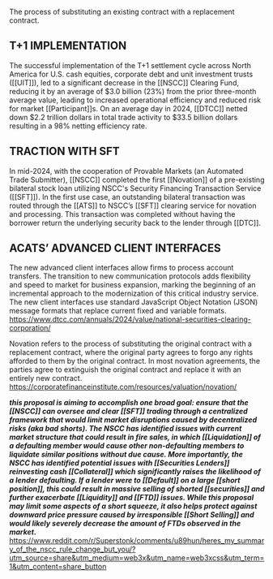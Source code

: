 The process of substituting an existing contract with a replacement contract.

## T+1 IMPLEMENTATION

The successful implementation of the T+1 settlement cycle across North America for U.S. cash equities, corporate debt and unit investment trusts ([[UIT]]), led to a significant decrease in the [[NSCC]] Clearing Fund, reducing it by an average of $3.0 billion (23%) from the prior three-month average value, leading to increased operational efficiency and reduced risk for market [[Participant]]s. On an average day in 2024, [[DTCC]] netted down $2.2 trillion dollars in total trade activity to $33.5 billion dollars resulting in a 98% netting efficiency rate.

## TRACTION WITH SFT

In mid-2024, with the cooperation of Provable Markets (an Automated Trade Submitter), [[NSCC]] completed the first [[Novation]] of a pre-existing bilateral stock loan utilizing NSCC's Security Financing Transaction Service ([[SFT]]). In the first use case, an outstanding bilateral transaction was routed through the [[ATS]] to NSCC’s [[SFT]] clearing service for novation and processing. This transaction was completed without having the borrower return the underlying security back to the lender through [[DTC]].

## ACATS’ ADVANCED CLIENT INTERFACES

The new advanced client interfaces allow firms to process account transfers. The transition to new communication protocols adds flexibility and speed to market for business expansion, marking the beginning of an incremental approach to the modernization of this critical industry service. The new client interfaces use standard JavaScript Object Notation (JSON) message formats that replace current fixed and variable formats.
https://www.dtcc.com/annuals/2024/value/national-securities-clearing-corporation/


Novation refers to the process of substituting the original contract with a replacement contract, where the original party agrees to forgo any rights afforded to them by the original contract. In most novation agreements, the parties agree to extinguish the original contract and replace it with an entirely new contract.
https://corporatefinanceinstitute.com/resources/valuation/novation/

_**this proposal is aiming to accomplish one broad goal: ensure that the [[NSCC]] can oversee and clear [[SFT]] trading through a centralized framework that would limit market disruptions caused by decentralized risks (aka bad shorts). The NSCC has identified issues with current market structure that could result in fire sales, in which [[Liquidation]] of a defaulting member would cause other non-defaulting members to liquidate similar positions without due cause. More importantly, the NSCC has identified potential issues with [[Securities Lenders]] reinvesting cash [[Collateral]] which significantly raises the likelihood of a lender defaulting. If a lender were to [[Default]] on a large [[short position]], this could result in massive selling of shorted [[securities]] and further exacerbate [[Liquidity]] and [[FTD]] issues. While this proposal may limit some aspects of a short squeeze, it also helps protect against downward price pressure caused by irresponsible [[Short Selling]] and would likely severely decrease the amount of FTDs observed in the market.**_
https://www.reddit.com/r/Superstonk/comments/u89hun/heres_my_summary_of_the_nscc_rule_change_but_you/?utm_source=share&utm_medium=web3x&utm_name=web3xcss&utm_term=1&utm_content=share_button
